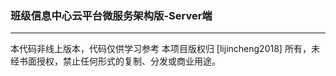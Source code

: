 ### 班级信息中心云平台微服务架构版-Server端
---
本代码非线上版本，代码仅供学习参考
本项目版权归 [lijincheng2018] 所有，未经书面授权，禁止任何形式的复制、分发或商业用途。
